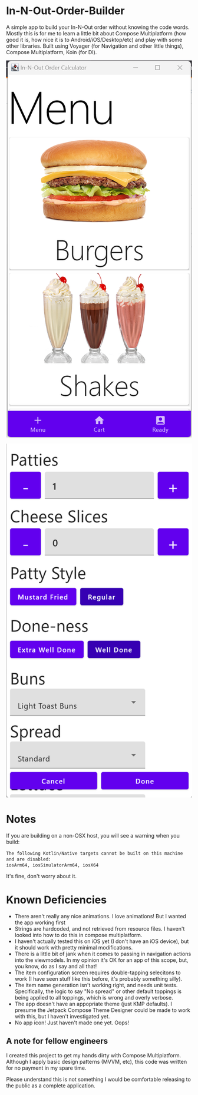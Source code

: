 # In-N-Out-Order-Builder
 A simple app to build your In-N-Out order without knowing the code words. Mostly this is for me to learn a little bit about Compose Multiplatform (how good it is, how nice it is to Android/iOS/Desktop/etc) and play with some other libraries. Built using Voyager (for Navigation and other little things), Compose Multiplatform, Koin (for DI).

![menu screen with tabs](./images-readme/menu.png)

![item details screen](./images-readme/dialog.png)

# Notes
 If you are building on a non-OSX host, you will see a warning when you build:
 ```
 The following Kotlin/Native targets cannot be built on this machine and are disabled:
iosArm64, iosSimulatorArm64, iosX64
```
It's fine, don't worry about it.

# Known Deficiencies
- There aren't really any nice animations. I love animations! But I wanted the app working first
- Strings are hardcoded, and not retrieved from resource files. I haven't looked into how to do this in compose multiplatform.
- I haven't actually tested this on iOS yet (I don't have an iOS device), but it should work with pretty minimal modifications.
- There is a little bit of jank when it comes to passing in navigation actions into the viewmodels. In my opinion it's OK for an app of this scope, but, you know, do as I say and all that!
- The item configuration screen requires double-tapping selecitons to work (I have seen stuff like this before, it's probably something silly). 
- The item name generation isn't working right, and needs unit tests. Specifically, the logic to say "No spread" or other default toppings is being applied to all toppings, which is wrong and overly verbose.
- The app doesn't have an appopriate theme (just KMP defaults). I presume the Jetpack Compose Theme Designer could be made to work with this, but I haven't investigated yet.
- No app icon! Just haven't made one yet. Oops!

## A note for fellow engineers
I created this project to get my hands dirty with Compose Multiplatform. Although I apply basic design patterns (MVVM, etc), this code was written for no payment in my spare time.

Please understand this is not something I would be comfortable releasing to the public as a complete application.
